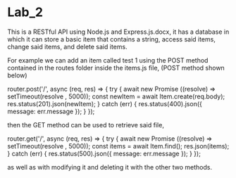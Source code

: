 # Lab_2
This is a RESTful API using Node.js and Express.js.docx, it 
has a database in which it can store a basic item that contains
a string, access said items, change said items, and delete said items.

For example we can add an item called test 1 using the POST method contained
in the routes folder inside the items.js file, (POST method shown below)

router.post('/', async (req, res) => {
  try {
    await new Promise ((resolve) => setTimeout(resolve , 5000));
    const newItem = await Item.create(req.body);
    res.status(201).json(newItem);
  } catch (err) {
    res.status(400).json({ message: err.message });
  }
});

then the GET method can be used to retrieve said file,

router.get('/', async (req, res) => {
  try {
    await new Promise ((resolve) => setTimeout(resolve , 5000));
    const items = await Item.find();
    res.json(items);
  } catch (err) {
    res.status(500).json({ message: err.message });
  }
});

as well as with modifying it and deleting it with the other two methods.